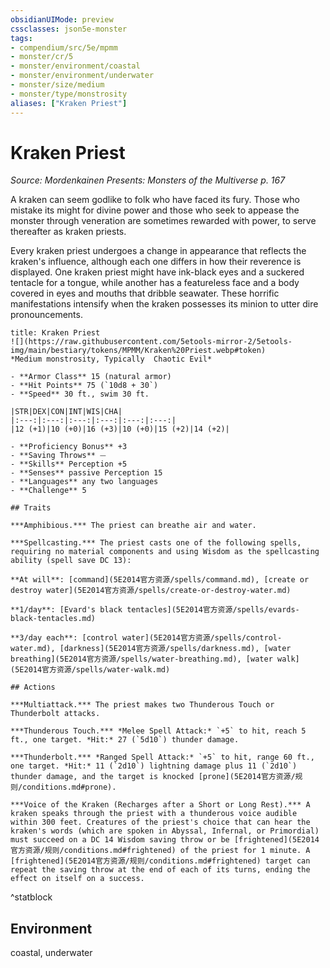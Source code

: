 ```yaml
---
obsidianUIMode: preview
cssclasses: json5e-monster
tags:
- compendium/src/5e/mpmm
- monster/cr/5
- monster/environment/coastal
- monster/environment/underwater
- monster/size/medium
- monster/type/monstrosity
aliases: ["Kraken Priest"]
---
```

# Kraken Priest
*Source: Mordenkainen Presents: Monsters of the Multiverse p. 167*  

A kraken can seem godlike to folk who have faced its fury. Those who mistake its might for divine power and those who seek to appease the monster through veneration are sometimes rewarded with power, to serve thereafter as kraken priests.

Every kraken priest undergoes a change in appearance that reflects the kraken's influence, although each one differs in how their reverence is displayed. One kraken priest might have ink-black eyes and a suckered tentacle for a tongue, while another has a featureless face and a body covered in eyes and mouths that dribble seawater. These horrific manifestations intensify when the kraken possesses its minion to utter dire pronouncements.

```ad-statblock
title: Kraken Priest
![](https://raw.githubusercontent.com/5etools-mirror-2/5etools-img/main/bestiary/tokens/MPMM/Kraken%20Priest.webp#token)
*Medium monstrosity, Typically  Chaotic Evil*

- **Armor Class** 15 (natural armor)
- **Hit Points** 75 (`10d8 + 30`)
- **Speed** 30 ft., swim 30 ft.

|STR|DEX|CON|INT|WIS|CHA|
|:---:|:---:|:---:|:---:|:---:|:---:|
|12 (+1)|10 (+0)|16 (+3)|10 (+0)|15 (+2)|14 (+2)|

- **Proficiency Bonus** +3
- **Saving Throws** ⏤
- **Skills** Perception +5
- **Senses** passive Perception 15
- **Languages** any two languages
- **Challenge** 5

## Traits

***Amphibious.*** The priest can breathe air and water.

***Spellcasting.*** The priest casts one of the following spells, requiring no material components and using Wisdom as the spellcasting ability (spell save DC 13):

**At will**: [command](5E2014官方资源/spells/command.md), [create or destroy water](5E2014官方资源/spells/create-or-destroy-water.md)

**1/day**: [Evard's black tentacles](5E2014官方资源/spells/evards-black-tentacles.md)

**3/day each**: [control water](5E2014官方资源/spells/control-water.md), [darkness](5E2014官方资源/spells/darkness.md), [water breathing](5E2014官方资源/spells/water-breathing.md), [water walk](5E2014官方资源/spells/water-walk.md)

## Actions

***Multiattack.*** The priest makes two Thunderous Touch or Thunderbolt attacks.

***Thunderous Touch.*** *Melee Spell Attack:* `+5` to hit, reach 5 ft., one target. *Hit:* 27 (`5d10`) thunder damage.

***Thunderbolt.*** *Ranged Spell Attack:* `+5` to hit, range 60 ft., one target. *Hit:* 11 (`2d10`) lightning damage plus 11 (`2d10`) thunder damage, and the target is knocked [prone](5E2014官方资源/规则/conditions.md#prone).

***Voice of the Kraken (Recharges after a Short or Long Rest).*** A kraken speaks through the priest with a thunderous voice audible within 300 feet. Creatures of the priest's choice that can hear the kraken's words (which are spoken in Abyssal, Infernal, or Primordial) must succeed on a DC 14 Wisdom saving throw or be [frightened](5E2014官方资源/规则/conditions.md#frightened) of the priest for 1 minute. A [frightened](5E2014官方资源/规则/conditions.md#frightened) target can repeat the saving throw at the end of each of its turns, ending the effect on itself on a success.
```
^statblock

## Environment

coastal, underwater